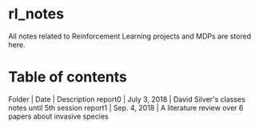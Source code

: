# rl_notes
All notes related to Reinforcement Learning projects and MDPs are stored here. 

# Table of contents
Folder | Date | Description
report0 | July 3, 2018 | David Silver's classes notes until 5th session
report1 | Sep. 4, 2018 | A literature review over 6 papers about invasive species
